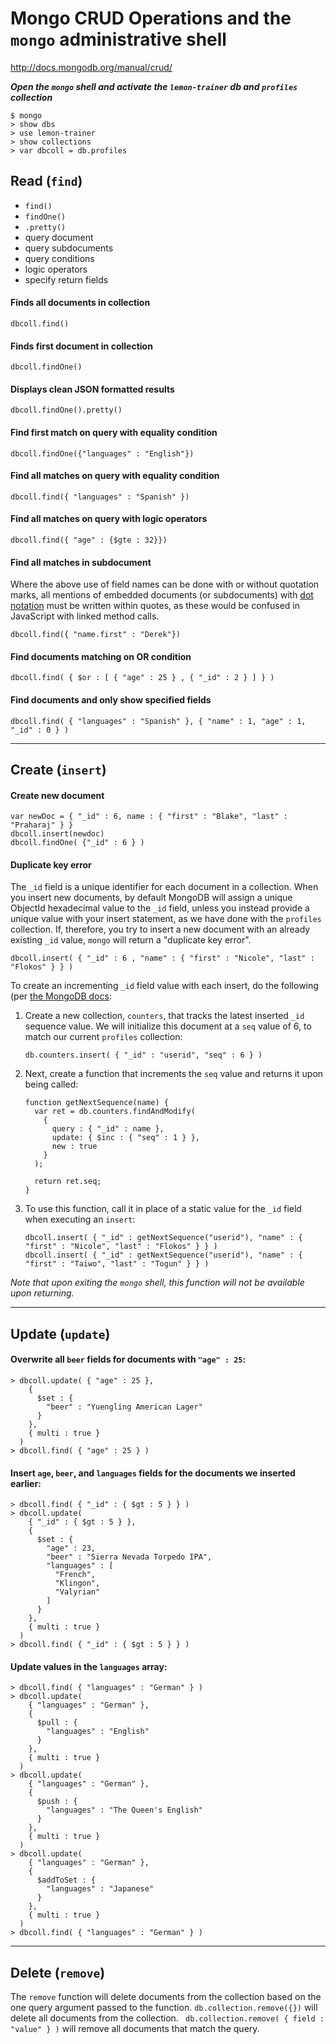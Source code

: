 # Mongo CRUD Operations and the ```mongo``` administrative shell

http://docs.mongodb.org/manual/crud/

***Open the ```mongo``` shell and activate the ```lemon-trainer``` db and ```profiles``` collection***
```
$ mongo
> show dbs
> use lemon-trainer
> show collections
> var dbcoll = db.profiles
```

## Read (```find```)

* ```find()```
* ```findOne()```
* ```.pretty()```
* query document
* query subdocuments
* query conditions
* logic operators
* specify return fields

#### Finds all documents in collection
  ```
  dbcoll.find()
  ```

#### Finds first document in collection
  ```
  dbcoll.findOne()
  ```

#### Displays clean JSON formatted results
  ```
  dbcoll.findOne().pretty()
  ```

#### Find first match on query with equality condition
  ```
  dbcoll.findOne({"languages" : "English"})
  ```

#### Find all matches on query with equality condition
  ```
  dbcoll.find({ "languages" : "Spanish" })
  ```

#### Find all matches on query with logic operators
  ```
  dbcoll.find({ "age" : {$gte : 32}})
  ```

#### Find all matches in subdocument
Where the above use of field names can be done with or without quotation marks, all mentions of embedded documents (or subdocuments) with [dot notation](http://docs.mongodb.org/manual/reference/glossary/#term-dot-notation) must be written within quotes, as these would be confused in JavaScript with linked method calls.
  ```
  dbcoll.find({ "name.first" : "Derek"})
  ```

#### Find documents matching on OR condition
  ```
  dbcoll.find( { $or : [ { "age" : 25 } , { "_id" : 2 } ] } )
  ```

#### Find documents and only show specified fields
  ```
  dbcoll.find( { "languages" : "Spanish" }, { "name" : 1, "age" : 1, "_id" : 0 } )
  ```

---

## Create (```insert```)

#### Create new document
  ```
  var newDoc = { "_id" : 6, name : { "first" : "Blake", "last" : "Praharaj" } }
  dbcoll.insert(newdoc)
  dbcoll.findOne( {"_id" : 6 } )
  ```

#### Duplicate key error

The ```_id``` field is a unique identifier for each document in a collection. When you insert new documents, by default MongoDB will assign a unique ObjectId hexadecimal value to the ```_id``` field, unless you instead provide a unique value with your insert statement, as we have done with the ```profiles``` collection. If, therefore, you try to insert a new document with an already existing ```_id``` value, ```mongo``` will return a "duplicate key error".

  ```
  dbcoll.insert( { "_id" : 6 , "name" : { "first" : "Nicole", "last" : "Flokos" } } )
  ```
  
  To create an incrementing ```_id``` field value with each insert, do the following (per [the MongoDB docs](http://docs.mongodb.org/manual/tutorial/create-an-auto-incrementing-field/#auto-increment-counters-collection):

  1. Create a new collection, ```counters```, that tracks the latest inserted ```_id``` sequence value. We will initialize this document at a ```seq``` value of 6, to match our current ```profiles``` collection:
     ```
     db.counters.insert( { "_id" : "userid", "seq" : 6 } )
     ```

  2. Next, create a function that increments the ```seq``` value and returns it upon being called:
     ```
     function getNextSequence(name) {
       var ret = db.counters.findAndModify(
         {
           query : { "_id" : name },
           update: { $inc : { "seq" : 1 } },
           new : true
         }
       );
     
       return ret.seq;
     }
     ```
  3. To use this function, call it in place of a static value for the ```_id``` field when executing an ```insert```:
     ```
     dbcoll.insert( { "_id" : getNextSequence("userid"), "name" : { "first" : "Nicole", "last" : "Flokos" } } )
     dbcoll.insert( { "_id" : getNextSequence("userid"), "name" : { "first" : "Taiwo", "last" : "Togun" } } )
     ```

  *Note that upon exiting the ```mongo``` shell, this function will not be available upon returning.*

---

## Update (```update```)

#### Overwrite all ```beer``` fields for documents with ```"age" : 25```:
```
> dbcoll.update( { "age" : 25 },
    {
      $set : { 
        "beer" : "Yuengling American Lager" 
      }
    },
    { multi : true }
  )
> dbcoll.find( { "age" : 25 } )
```

#### Insert ```age```, ```beer```, and ```languages``` fields for the documents we inserted earlier:
```
> dbcoll.find( { "_id" : { $gt : 5 } } )
> dbcoll.update(
    { "_id" : { $gt : 5 } },
    { 
      $set : { 
        "age" : 23, 
        "beer" : "Sierra Nevada Torpedo IPA",
        "languages" : [
          "French",
          "Klingon",
          "Valyrian"
        ]
      }
    },
    { multi : true }
  )
> dbcoll.find( { "_id" : { $gt : 5 } } )
```

#### Update values in the ```languages``` array:
```
> dbcoll.find( { "languages" : "German" } )
> dbcoll.update( 
    { "languages" : "German" },
    { 
      $pull : {
        "languages" : "English"
      }
    },
    { multi : true }
  )
> dbcoll.update(
    { "languages" : "German" },
    { 
      $push : {
        "languages" : "The Queen's English"
      }
    },
    { multi : true }
  )
> dbcoll.update(
    { "languages" : "German" },
    { 
      $addToSet : {
        "languages" : "Japanese"
      }
    },
    { multi : true }
  )
> dbcoll.find( { "languages" : "German" } )
```

---

## Delete (```remove```)
The ```remove``` function will delete documents from the collection based on the one query argument passed to the function.
```db.collection.remove({})``` will delete all documents from the collection.
``` db.collection.remove( { field : "value" } )``` will remove all documents that match the query.


